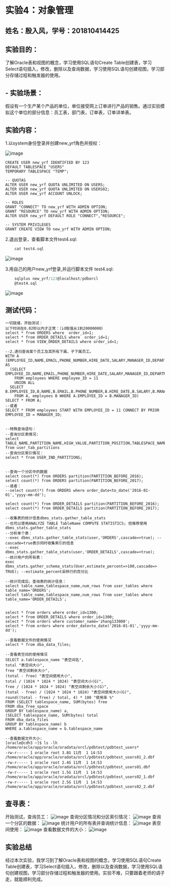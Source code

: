 # 实验4：对象管理

## 姓名：殷入风，学号：201810414425

## 实验目的：
了解Oracle表和视图的概念，学习使用SQL语句Create Table创建表，学习Select语句插入，修改，删除以及查询数据，学习使用SQL语句创建视图，学习部分存储过程和触发器的使用。
## - 实验场景：
假设有一个生产某个产品的单位，单位接受网上订单进行产品的销售。通过实验模拟这个单位的部分信息：员工表，部门表，订单表，订单详单表。

## 实验内容：
1.以system身份登录并创建new_yrf角色并授权：

![image](./img/sys登录创建角色并授权.png)

```下面是创建用户new_yrf
CREATE USER new_yrf IDENTIFIED BY 123
DEFAULT TABLESPACE "USERS"
TEMPORARY TABLESPACE "TEMP";

-- QUOTAS
ALTER USER new_yrf QUOTA UNLIMITED ON USERS;
ALTER USER new_yrf QUOTA UNLIMITED ON USERS02;
ALTER USER new_yrf ACCOUNT UNLOCK;

-- ROLES
GRANT "CONNECT" TO new_yrf WITH ADMIN OPTION;
GRANT "RESOURCE" TO new_yrf WITH ADMIN OPTION;
ALTER USER new_yrf DEFAULT ROLE "CONNECT","RESOURCE";

-- SYSTEM PRIVILEGES
GRANT CREATE VIEW TO new_yrf WITH ADMIN OPTION;
```


2.退出登录，查看脚本文件test4.sql: 

```sql
    cat test4.sql
```

![image](./img/运行脚本文件.png) 

3.用自己的用户new_yrf登录,并运行脚本文件 test4.sql: 

```sql
    sqlplus new_yrf/123@localhost/pdborcl
    @test4.sql
```
![image](./img/用自己的账号登录运行脚本.png)



## 测试代码：
```
一切就绪，开始测试：
以下时间在0.02秒以内才正常：（id取值从1到20000000）
select * from ORDERS where  order_id=1;
select * from ORDER_DETAILS where  order_id=1;
select * from VIEW_ORDER_DETAILS where order_id=1;

--2.递归查询某个员工及其所有下属，子下属员工。
WITH A (EMPLOYEE_ID,NAME,EMAIL,PHONE_NUMBER,HIRE_DATE,SALARY,MANAGER_ID,DEPARTMENT_ID) AS
  (SELECT EMPLOYEE_ID,NAME,EMAIL,PHONE_NUMBER,HIRE_DATE,SALARY,MANAGER_ID,DEPARTMENT_ID
    FROM employees WHERE employee_ID = 11
    UNION ALL
  SELECT B.EMPLOYEE_ID,B.NAME,B.EMAIL,B.PHONE_NUMBER,B.HIRE_DATE,B.SALARY,B.MANAGER_ID,B.DEPARTMENT_ID
    FROM A, employees B WHERE A.EMPLOYEE_ID = B.MANAGER_ID)
SELECT * FROM A;
--或者
SELECT * FROM employees START WITH EMPLOYEE_ID = 11 CONNECT BY PRIOR EMPLOYEE_ID = MANAGER_ID;


--特殊查询语句：
--查询分区表情况:
select TABLE_NAME,PARTITION_NAME,HIGH_VALUE,PARTITION_POSITION,TABLESPACE_NAME from user_tab_partitions
--查询分区索引情况：
select * from USER_IND_PARTITIONS;


--查询一个分区中的数据
select count(*) from ORDERS partition(PARTITION_BEFORE_2016);
select count(*) from ORDERS partition(PARTITION_BEFORE_2017);
--或者：
--select count(*) from ORDERS where order_date<to_date('2016-01-01','yyyy-mm-dd');

select count(*) from ORDER_DETAILS partition(PARTITION_BEFORE_2016);
select count(*) from ORDER_DETAILS partition(PARTITION_BEFORE_2017);

--收集表的统计信息dbms_stats.gather_table_stats
--也可以使用ANALYZE TABLE TableName COMPUTE STATISTICS; 但推荐使用dbms_stats.gather_table_stats
--分析单个表：
--exec dbms_stats.gather_table_stats(user,'ORDERS',cascade=>true); --cascade=true表示同时收集索引的信息
--exec dbms_stats.gather_table_stats(user,'ORDER_DETAILS',cascade=>true);
--统计用户的所有表：
exec dbms_stats.gather_schema_stats(User,estimate_percent=>100,cascade=> TRUE); --estimate_percent采样行的百分比

--统计完成后，查询表的统计信息：
select table_name,tablespace_name,num_rows from user_tables where table_name='ORDERS';
select table_name,tablespace_name,num_rows from user_tables where table_name='ORDER_DETAILS';


select * from orders where order_id=1300;
select * from ORDER_DETAILS where order_id=1300;
select * from orders where customer_name='zhang133000';
select * from orders where order_date<to_date('2016-01-01','yyyy-mm-dd');

--查看数据文件的使用情况
select * from dba_data_files;

--查看表空间的使用情况
SELECT a.tablespace_name "表空间名",
total "表空间大小",
free "表空间剩余大小",
(total - free) "表空间使用大小",
total / (1024 * 1024 * 1024) "表空间大小(G)",
free / (1024 * 1024 * 1024) "表空间剩余大小(G)",
(total - free) / (1024 * 1024 * 1024) "表空间使用大小(G)",
round((total - free) / total, 4) * 100 "使用率 %"
FROM (SELECT tablespace_name, SUM(bytes) free
FROM dba_free_space
GROUP BY tablespace_name) a,
(SELECT tablespace_name, SUM(bytes) total
FROM dba_data_files
GROUP BY tablespace_name) b
WHERE a.tablespace_name = b.tablespace_name

--查看数据文件大小:
[oracle@cdh3 ~]$ ls -lh /home/oracle/app/oracle/oradata/orcl/pdbtest/pdbtest_users*
-rw-r----- 1 oracle root 3.8G 11月  1 14:53 /home/oracle/app/oracle/oradata/orcl/pdbtest/pdbtest_users01_2.dbf
-rw-r----- 1 oracle root 2.4G 11月  1 14:53 /home/oracle/app/oracle/oradata/orcl/pdbtest/pdbtest_users01.dbf
-rw-r----- 1 oracle root 1.5G 11月  1 14:53 /home/oracle/app/oracle/oradata/orcl/pdbtest/pdbtest_users02_1.dbf
-rw-r----- 1 oracle root 2.5G 11月  1 14:53 /home/oracle/app/oracle/oradata/orcl/pdbtest/pdbtest_users02_2.dbf

```




## 查寻表：
开始测试，查询员工：
![image](./img/开始测试，查询员工.png)
查询分区情况和分区索引情况：
![image](./img/查询分区情况和分区索引情况.png)
查询一个分区的数据：
![image](./img/查询一个分区的数据.png)
统计用户的所有表并查询统计信息：
![image](./统计用户的所有表并查询统计信息.png)
表空间使用：
![image](./img/表空间使用.png)
查看数据文件的大小：
![image](./查看数据文件的大小.png)



## 实验总结
经过本次实验，我学习到了解Oracle表和视图的概念，学习使用SQL语句Create Table创建表，学习Select语句插入，修改，删除以及查询数据，学习使用SQL语句创建视图，学习部分存储过程和触发器的使用。实验不难，只要跟着老师的调子走，就能顺利完成。

